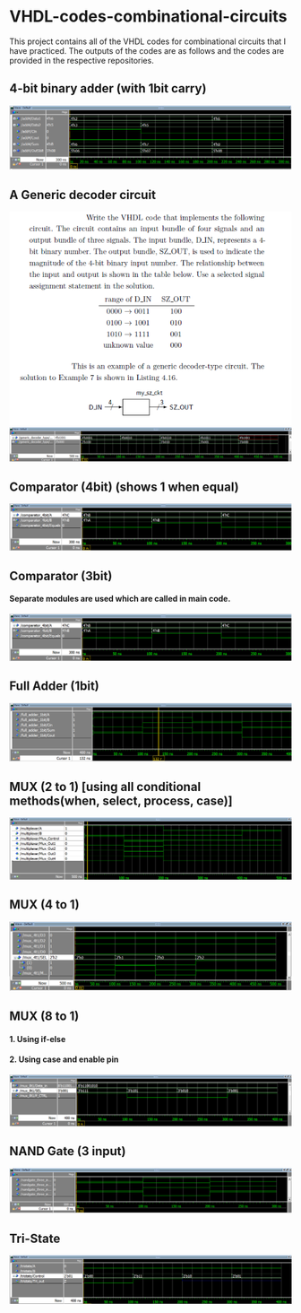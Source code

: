 # VHDL-codes-combinational-circuits

This project contains all of the VHDL codes for combinational circuits that I have practiced.
The outputs of the codes are as follows and the codes are provided in the respective repositories.

## 4-bit binary adder (with 1bit carry)
![](Output-screenshots/4-bit-Binary-Adder(with-1bit-carry).png)
## A Generic decoder circuit
![](A%20Generic%20decoder%20circuit/generic_decoder_type_question.png)
![](A%20Generic%20decoder%20circuit/generic_decoder_type.png)
## Comparator (4bit) (shows 1 when equal)
![](Comparator%20(4bit)/Comparator_4bit.png)
## Comparator (3bit) 
#### Separate modules are used which are called in main code.
![](Comparator%20(4bit)/Comparator_4bit.png)
## Full Adder (1bit)
![](Full%20Adder%20(1bit)/Full_Adder_1bit.png)
## MUX (2 to 1) [using all conditional methods(when, select, process, case)]
![](MUX%202to1/MUX_2t1.png)
## MUX (4 to 1)
![](MUX%204%20to%201/MUX_4t1.png)
## MUX (8 to 1)
#### 1. Using if-else
#### 2. Using case and enable pin
![](MUX%208%20to1/MUx_8t1.png)
## NAND Gate (3 input)
![](Output-screenshots/NANDGate_three_input.png)
## Tri-State 
![](Tri-State/tristate.png)



